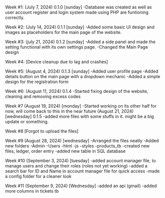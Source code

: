 Week #1: (July 7, 2024) 0.1.0 [sunday]
  -Database was created as well as user account register and login system made using PHP are funtioning correctly.
  
Week #2: (July 14, 2024) 0.1.1 [sunday]
  -Added some basic UI design and images as placeholders for the main page of the website.

Week #3: (july 21, 2024) 0.1.2 [sunday]
  -Added a side panel and made the setting functional with its own settings page.
  -Changed the Main Page design
  
Week #4: [Device cleanup due to lag and crashes]

Week #5: (August 4, 2024) 0.1.3 [sunday]
  -Added user profile page
  -Added details button on the main page with a dropdown mechanic
  -Added a simple design for the registration form
  
Week #6: (August 11, 2024) 0.1.4
  -Started fixing design of the website, cleaning and removing excess codes

Week #7 (August 19, 2024) [monday]
  -Started working on its other half for now, will come back to this in the near future
        (August 21, 2024) [wednesday] 0.1.5
  -added more files with some stuffs in it. might be a big update or something.

Week #8 [Forgot to upload the files]

Week #9 (August 28, 2024) [wednesday]
  -Arranged the files neatly
  -Added new folders
    -Admin
    -Users
    -html
    -js
    -styles
    -products_tb
  -created new files, ledger, order entry
  -added new table in SQL database

Week #10 (September 3, 2024) [tuesday]
  -added account manager file, to manage users and change their roles (roles not yet working)
  -added a search bar for ID and Name in account manager file for quick access
  -made a config folder for a cleaner look


Week #11 (September 9, 2024) [Wednesday]
  -added an api (gmail)
  -added more columns in tickets tb
